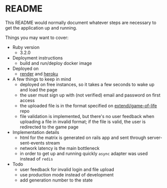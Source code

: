 # README

This README would normally document whatever steps are necessary to get the
application up and running.

Things you may want to cover:

- Ruby version
  - 3.2.0
- Deployment instructions
  - build and run/deploy docker image
- Deployed on
  - [render](https://gol.onrender.com/) and [heroku](gol.herokuapp.com)
- A few things to keep in mind
  - deployed on free instances, so it takes a few seconds to wake up and load the page
  - the user must sign up with (not verified) email and password on first access
  - the uploaded file is in the format specified on [extendi/game-of-life](https://github.com/extendi/game-of-life#solution-implementation) repo
  - file validation is implemented, but there's no user feedback when uploading a file in invalid format; if the file is valid, the user is redirected to the game page
- Implementation details
  - html for the matrix is generated on rails app and sent through server-sent-events stream
  - network latency is the main bottleneck
  - in order to get up and running quickly `async` adapter was used instead of `redis`
- Todo
  - user feedback for invalid login and file upload
  - use production mode instead of development
  - add generation number to the state
